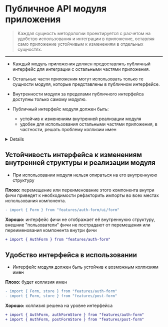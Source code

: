 # Публичное API модуля приложения

> Каждая сущность методологии проектируется с расчетом на удобство использования и интеграции в приложение, оставляя само приложение устойчивым к изменениям в отдельных сущностях.
---

- Каждый модуль приложения должен предоставлять публичный интерфейс для интеграции с остальными частями приложения.
- Остальные части приложения могут использовать только те сущности модуля, которые представлены в публичном интерфейсе.
- Внутренности модуля за пределами публичного интерфейса доступны только самому модулю.

- Публичный интерфейс модуля должен быть:
  - устойчив к изменениям внутренней реализации модуля
  - удобен для использования остальными частями приложения, в частности, решать проблему коллизии имен

<details>
Структура сущности должна иметь единую точку входа, предоставляющую публичный интерфейс

```sh
└── features/                        # 
  └── feature-name/                  # Внутренняя структура фичи
          ├── ui/                    #
          ├── model/                 #
          ├── {...}/                 #
          └── index.ts               # Энтрипоинт фичи с ее публичным API
```

```js
// index.ts
export { featureAction, featureStore } from './model';
export { FeatureView, FeatureAnotherView } from './ui';
```
</details>

## Устойчивость интерфейса к изменениям внутренней структуры и реализации модуля

- При использовании модуля нельзя опираться на его внутреннуюю структуру

**Плохо:** перемещение или переименование этого компонента внутри фичи приведет к необходимости рефакторить импорты во всех местах использования компонента.
```diff
- import { Form } from "features/auth-form/ui/form"
```
**Хорошо:** интерфейс фичи не отображает её внутреннуюю структуру, внешние "пользователи" фичи не пострадают от перемещения или переименования компонента внутри фичи
```diff
+ import { AuthForm } from "features/auth-form"
```

## Удобство интерфейса в использовании

- Интерфейс модуля должен быть устойчив к возможным коллизиям имен

**Плохо:** будет коллизия имен
```diff
- import { Form, store } from "features/auth-form"
- import { Form, store } from "features/post-form"
```

**Хорошо:** коллизия решена на уровне интерфейса
```diff
+ import { AuthForm, authFormStore } from "features/auth-form"
+ import { AuthForm, postFormStore } from "features/post-form"
```

